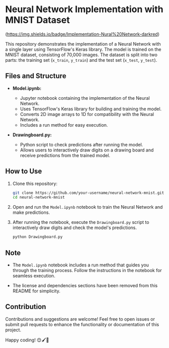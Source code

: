 # Neural Network Implementation with MNIST Dataset

(https://img.shields.io/badge/Implementation-Nural%20Network-darkred) 

This repository demonstrates the implementation of a Neural Network with a single layer using TensorFlow's Keras library. The model is trained on the MNIST dataset, consisting of 70,000 images. The dataset is split into two parts: the training set (`x_train`, `y_train`) and the test set (`x_test`, `y_test`).

## Files and Structure

- **Model.ipynb:**
  - Jupyter notebook containing the implementation of the Neural Network.
  - Uses TensorFlow's Keras library for building and training the model.
  - Converts 2D image arrays to 1D for compatibility with the Neural Network.
  - Includes a run method for easy execution.

- **Drawingboard.py:**
  - Python script to check predictions after running the model.
  - Allows users to interactively draw digits on a drawing board and receive predictions from the trained model.

## How to Use

1. Clone this repository:

   ```bash
   git clone https://github.com/your-username/neural-network-mnist.git
   cd neural-network-mnist
   ```

2. Open and run the `Model.ipynb` notebook to train the Neural Network and make predictions.

3. After running the notebook, execute the `Drawingboard.py` script to interactively draw digits and check the model's predictions.

   ```bash
   python Drawingboard.py
   ```

## Note

- The `Model.ipynb` notebook includes a run method that guides you through the training process. Follow the instructions in the notebook for seamless execution.

- The license and dependencies sections have been removed from this README for simplicity.

## Contribution

Contributions and suggestions are welcome! Feel free to open issues or submit pull requests to enhance the functionality or documentation of this project.

Happy coding! 😊🖌️🤖
